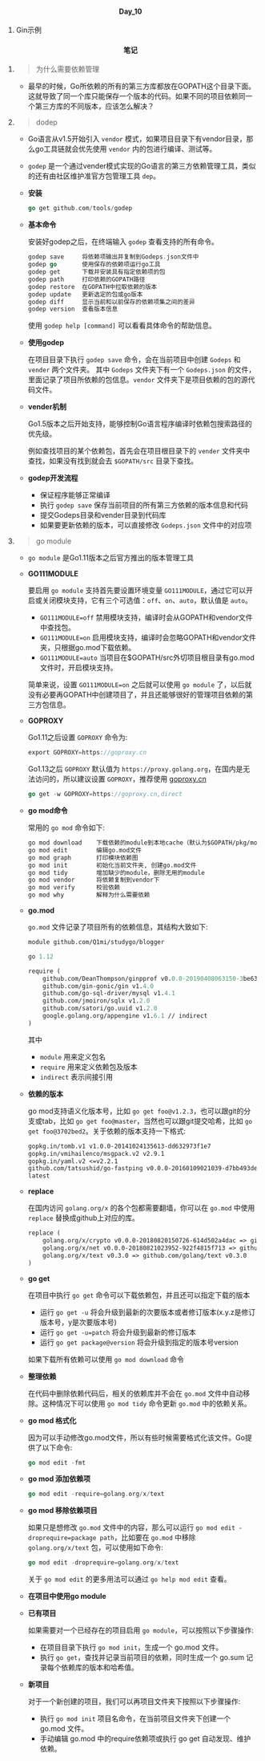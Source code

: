 #### <center>Day_10</center>

1. Gin示例

#### <center>笔记</center>

1. > 为什么需要依赖管理
  
    - 最早的时候，Go所依赖的所有的第三方库都放在GOPATH这个目录下面。这就导致了同一个库只能保存一个版本的代码。如果不同的项目依赖同一个第三方库的不同版本，应该怎么解决？

2. > dodep

    - Go语言从v1.5开始引入 `vendor` 模式，如果项目目录下有vendor目录，那么go工具链就会优先使用 `vendor` 内的包进行编译、测试等。

    - `godep` 是一个通过vender模式实现的Go语言的第三方依赖管理工具，类似的还有由社区维护准官方包管理工具 `dep`。

    - **安装**

        ```go
        go get github.com/tools/godep
        ```

    - **基本命令**

        安装好godep之后，在终端输入 `godep` 查看支持的所有命令。

        ```go
        godep save     将依赖项输出并复制到Godeps.json文件中
        godep go       使用保存的依赖项运行go工具
        godep get      下载并安装具有指定依赖项的包
        godep path     打印依赖的GOPATH路径
        godep restore  在GOPATH中拉取依赖的版本
        godep update   更新选定的包或go版本
        godep diff     显示当前和以前保存的依赖项集之间的差异
        godep version  查看版本信息
        ```

        使用 `godep help [command]` 可以看看具体命令的帮助信息。

    - **使用godep**

        在项目目录下执行 `godep save` 命令，会在当前项目中创建 `Godeps` 和 `vender` 两个文件夹。
        其中 `Godeps` 文件夹下有一个 `Godeps.json` 的文件，里面记录了项目所依赖的包信息。`vendor` 文件夹下是项目依赖的包的源代码文件。

    - **vender机制**

        Go1.5版本之后开始支持，能够控制Go语言程序编译时依赖包搜索路径的优先级。

        例如查找项目的某个依赖包，首先会在项目根目录下的 `vender` 文件夹中查找，如果没有找到就会去 `$GOPATH/src` 目录下查找。

    - **godep开发流程**

      - 保证程序能够正常编译
      - 执行 `godep save` 保存当前项目的所有第三方依赖的版本信息和代码
      - 提交Godeps目录和vender目录到代码库
      - 如果要更新依赖的版本，可以直接修改 `Godeps.json` 文件中的对应项

3. > go module

    - `go module` 是Go1.11版本之后官方推出的版本管理工具

    - **GO111MODULE**

        要启用 `go module` 支持首先要设置环境变量 `GO111MODULE`，通过它可以开启或关闭模块支持，它有三个可选值：`off`、`on`、`auto`，默认值是 `auto`。

        - `GO111MODULE=off` 禁用模块支持，编译时会从GOPATH和vendor文件中查找包。
        - `GO111MODULE=on` 启用模块支持，编译时会忽略GOPATH和vendor文件夹，只根据go.mod下载依赖。
        - `GO111MODULE=auto` 当项目在$GOPATH/src外切项目根目录有go.mod文件时，开启模块支持。

        简单来说，设置 `GO111MODULE=on` 之后就可以使用 `go module` 了，以后就没有必要再GOPATH中创建项目了，并且还能够很好的管理项目依赖的第三方包信息。

    - **GOPROXY**

        Go1.11之后设置 `GOPROXY` 命令为:

        ```go
        export GOPROXY=https://goproxy.cn
        ```

        Go1.13之后 `GOPROXY` 默认值为 `https://proxy.golang.org`，在国内是无法访问的，所以建议设置 `GOPROXY`，推荐使用 [goproxy.cn](https://studygolang.com/topics/10014)

        ```go
        go get -w GOPROXY=https://goproxy.cn,direct
        ```

    - **go mod命令**

        常用的 `go mod` 命令如下:

        ```txt
        go mod download    下载依赖的module到本地cache（默认为$GOPATH/pkg/mod目录）
        go mod edit        编辑go.mod文件
        go mod graph       打印模块依赖图
        go mod init        初始化当前文件夹, 创建go.mod文件
        go mod tidy        增加缺少的module，删除无用的module
        go mod vendor      将依赖复制到vendor下
        go mod verify      校验依赖
        go mod why         解释为什么需要依赖
        ```

    - **go.mod**

        `go.mod` 文件记录了项目所有的依赖信息，其结构大致如下:

        ```mod
        module github.com/Q1mi/studygo/blogger

        go 1.12

        require (
            github.com/DeanThompson/ginpprof v0.0.0-20190408063150-3be636683586
            github.com/gin-gonic/gin v1.4.0
            github.com/go-sql-driver/mysql v1.4.1
            github.com/jmoiron/sqlx v1.2.0
            github.com/satori/go.uuid v1.2.0
            google.golang.org/appengine v1.6.1 // indirect
        )
        ```

        其中

        - `module` 用来定义包名
        - `require` 用来定义依赖包及版本
        - `indirect` 表示间接引用

    - **依赖的版本**

        go mod支持语义化版本号，比如 `go get foo@v1.2.3`，也可以跟git的分支或tab，比如 `go get foo@master`，当然也可以跟git提交哈希，比如 `go get foo@3702bed2`。关于依赖的版本支持一下格式:

        ```txt
        gopkg.in/tomb.v1 v1.0.0-20141024135613-dd632973f1e7
        gopkg.in/vmihailenco/msgpack.v2 v2.9.1
        gopkg.in/yaml.v2 <=v2.2.1
        github.com/tatsushid/go-fastping v0.0.0-20160109021039-d7bb493dee3e
        latest
        ```

    - **replace**

        在国内访问 `golang.org/x` 的各个包都需要翻墙，你可以在 `go.mod` 中使用 `replace` 替换成github上对应的库。

        ```txt
        replace (
            golang.org/x/crypto v0.0.0-20180820150726-614d502a4dac => github.com/golang/crypto v0.0.0-20180820150726-614d502a4dac
            golang.org/x/net v0.0.0-20180821023952-922f4815f713 => github.com/golang/net v0.0.0-20180826012351-8a410e7b638d
            golang.org/x/text v0.3.0 => github.com/golang/text v0.3.0
        )
        ```

    - **go get**

        在项目中执行 `go get` 命令可以下载依赖包，并且还可以指定下载的版本

        - 运行 `go get -u` 将会升级到最新的次要版本或者修订版本(x.y.z是修订版本号，y是次要版本号)
        - 运行 `go get -u=patch` 将会升级到最新的修订版本
        - 运行 `go get package@version` 将会升级到指定的版本号version

        如果下载所有依赖可以使用 `go mod download` 命令

    - **整理依赖**

        在代码中删除依赖代码后，相关的依赖库并不会在 `go.mod` 文件中自动移除。这种情况下可以使用 `go mod tidy` 命令更新 `go.mod` 中的依赖关系。

    - **go mod 格式化**

        因为可以手动修改go.mod文件，所以有些时候需要格式化该文件。Go提供了以下命令:

        ```go
        go mod edit -fmt
        ```

    - **go mod 添加依赖项**

        ```go
        go mod edit -require=golang.org/x/text
        ```

    - **go mod 移除依赖项目**

        如果只是想修改 `go.mod` 文件中的内容，那么可以运行 `go mod edit -droprequire=package path`，比如要在 `go.mod` 中移除 `golang.org/x/text` 包，可以使用如下命令:

        ```go
        go mod edit -droprequire=golang.org/x/text
        ```

        关于 `go mod edit` 的更多用法可以通过 `go help mod edit` 查看。

    - **在项目中使用go module**

    - **已有项目**

        如果需要对一个已经存在的项目启用 `go module`，可以按照以下步骤操作:

        - 在项目目录下执行 `go mod init`，生成一个 go.mod 文件。
        - 执行 `go get`，查找并记录当前项目的依赖，同时生成一个 go.sum 记录每个依赖库的版本和哈希值。

    - **新项目**

        对于一个新创建的项目，我们可以再项目文件夹下按照以下步骤操作:

        - 执行 `go mod init` 项目名命令，在当前项目文件夹下创建一个 go.mod 文件。
        - 手动编辑 go.mod 中的require依赖项或执行 go get 自动发现、维护依赖。

